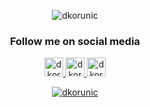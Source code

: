 <!--suppress ALL -->

<p align="center">
  <a
    ><img
      src="https://github-readme-stats.vercel.app/api?username=dkorunic&show_icons=true&count_private=true"
      alt="dkorunic"
  /></a>
</p>

<h3 align="center">Follow me on social media</h3>
<p align="center">
  <a href="https://www.linkedin.com/in/dkorunic/" target="blank">
    <img
      src="https://cdn.jsdelivr.net/npm/simple-icons@6.16.0/icons/linkedin.svg"
      alt="dkorunic"
      height="30"
      width="30"
    />
  </a>

  <a href="https://twitter.com/dkorunic" target="blank">
    <img
      src="https://cdn.jsdelivr.net/npm/simple-icons@6.16.0/icons/twitter.svg"
      alt="dkorunic"
      height="30"
      width="30"
    />
  </a>

  <a href="https://www.instagram.com/dkorunic/" target="blank">
    <img
      src="https://cdn.jsdelivr.net/npm/simple-icons@6.16.0/icons/instagram.svg"
      alt="dkorunic"
      height="30"
      width="30"
    />
  </a>
</p>

<p align="center">
  <a href="https://twitter.com/intent/follow?screen_name=dkorunic">
    <img
      src="https://img.shields.io/twitter/follow/dkorunic?logo=twitter"
      alt="dkorunic"
    />
  </a>
</p>
